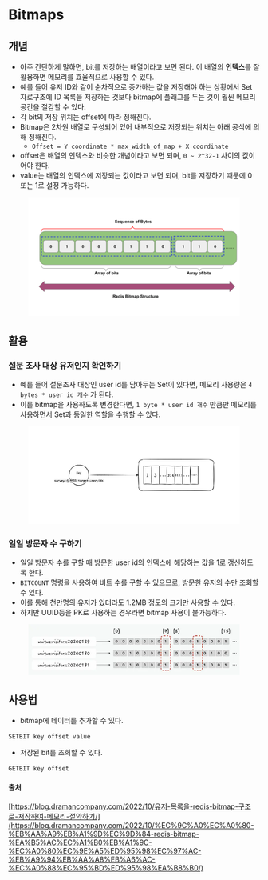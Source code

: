 # Bitmaps

## 개념

* 아주 간단하게 말하면, bit를 저장하는 배열이라고 보면 된다. 이 배열의 **인덱스**를 잘 활용하면 메모리를 효율적으로 사용할 수 있다.
* 예를 들어 유저 ID와 같이 순차적으로 증가하는 값을 저장해야 하는 상황에서 Set 자료구조에 ID 목록을 저장하는 것보다 bitmap에 플래그를 두는 것이 훨씬 메모리 공간을 절감할 수 있다.
* 각 bit의 저장 위치는 offset에 따라 정해진다.
* Bitmap은 2차원 배열로 구성되어 있어 내부적으로 저장되는 위치는 아래 공식에 의해 정해진다.
  * `Offset = Y coordinate * max_width_of_map + X coordinate`
* offset은 배열의 인덱스와 비슷한 개념이라고 보면 되며, `0 ~ 2^32-1` 사이의 값이어야 한다.
* value는 배열의 인덱스에 저장되는 값이라고 보면 되며, bit를 저장하기 때문에 0 또는 1로 설정 가능하다.

<figure><img src="../../../.gitbook/assets/Untitled.png" alt=""><figcaption></figcaption></figure>

## 활용

### **설문 조사 대상 유저인지 확인하기**

* 예를 들어 설문조사 대상인 user id를 담아두는 Set이 있다면, 메모리 사용량은 `4 bytes * user id 개수` 가 된다.
* 이를 bitmap을 사용하도록 변경한다면, `1 byte * user id 개수` 만큼만 메모리를 사용하면서 Set과 동일한 역할을 수행할 수 있다.

<figure><img src="../../../.gitbook/assets/Untitled 1.png" alt=""><figcaption></figcaption></figure>

### 일일 방문자 수 구하기

* 일일 방문자 수를 구할 때 방문한 user id의 인덱스에 해당하는 값을 1로 갱신하도록 한다.
* `BITCOUNT` 명령을 사용하여 비트 수를 구할 수 있으므로, 방문한 유저의 수만 조회할 수 있다.
* 이를 통해 천만명의 유저가 있더라도 1.2MB 정도의 크기만 사용할 수 있다.
* 하지만 UUID등을 PK로 사용하는 경우라면 bitmap 사용이 불가능하다.

<figure><img src="../../../.gitbook/assets/Untitled 2.png" alt=""><figcaption></figcaption></figure>

## 사용법

* bitmap에 데이터를 추가할 수 있다.

```
SETBIT key offset value
```

* 저장된 bit를 조회할 수 있다.

```
GETBIT key offset
```

#### 출처

[https://blog.dramancompany.com/2022/10/유저-목록을-redis-bitmap-구조로-저장하여-메모리-절약하기/](https://blog.dramancompany.com/2022/10/%EC%9C%A0%EC%A0%80-%EB%AA%A9%EB%A1%9D%EC%9D%84-redis-bitmap-%EA%B5%AC%EC%A1%B0%EB%A1%9C-%EC%A0%80%EC%9E%A5%ED%95%98%EC%97%AC-%EB%A9%94%EB%AA%A8%EB%A6%AC-%EC%A0%88%EC%95%BD%ED%95%98%EA%B8%B0/)
